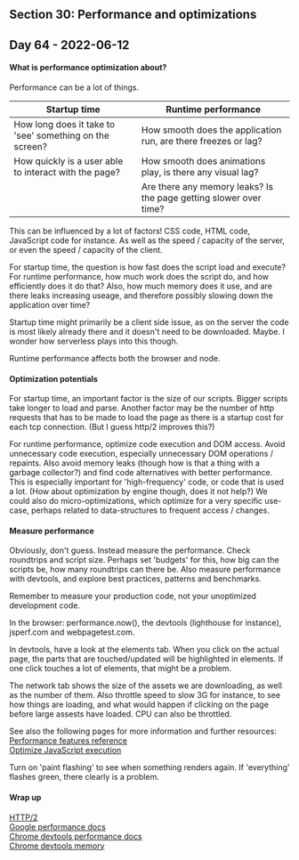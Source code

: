 ## Section 30: Performance and optimizations

## Day 64 - 2022-06-12

#### <b>What is performance optimization about?</b>

Performance can be a lot of things.

| Startup time                                            | Runtime performance                                               |
| ------------------------------------------------------- | ----------------------------------------------------------------- |
| How long does it take to 'see' something on the screen? | How smooth does the application run, are there freezes or lag?    |
| How quickly is a user able to interact with the page?   | How smooth does animations play, is there any visual lag?         |
|                                                         | Are there any memory leaks? Is the page getting slower over time? |

This can be influenced by a lot of factors! CSS code, HTML code, JavaScript code for instance. As well as the speed / capacity of the server, or even the speed / capacity of the client.

For startup time, the question is how fast does the script load and execute? For runtime performance, how much work does the script do, and how efficiently does it do that? Also, how much memory does it use, and are there leaks increasing useage, and therefore possibly slowing down the application over time?

Startup time might primarily be a client side issue, as on the server the code is most likely already there and it doesn't need to be downloaded. Maybe. I wonder how serverless plays into this though.

Runtime performance affects both the browser and node.

#### <b>Optimization potentials</b>

For startup time, an important factor is the size of our scripts. Bigger scripts take longer to load and parse. Another factor may be the number of http requests that has to be made to load the page as there is a startup cost for each tcp connection. (But I guess http/2 improves this?)

For runtime performance, optimize code execution and DOM access. Avoid unnecessary code execution, especially unnecessary DOM operations / repaints. Also avoid memory leaks (though how is that a thing with a garbage collector?) and find code alternatives with better performance. This is especially important for 'high-frequency' code, or code that is used a lot. (How about optimization by engine though, does it not help?) We could also do micro-optimizations, which optimize for a very specific use-case, perhaps related to data-structures to frequent access / changes.

#### <b>Measure performance</b>

Obviously, don't guess. Instead measure the performance. Check roundtrips and script size. Perhaps set 'budgets' for this, how big can the scripts be, how many roundtrips can there be. Also measure performance with devtools, and explore best practices, patterns and benchmarks.

Remember to measure your production code, not your unoptimized development code.

In the browser: performance.now(), the devtools (lighthouse for instance), jsperf.com and webpagetest.com.

In devtools, have a look at the elements tab. When you click on the actual page, the parts that are touched/updated will be highlighted in elements. If one click touches a lot of elements, that might be a problem.

The network tab shows the size of the assets we are downloading, as well as the number of them. Also throttle speed to slow 3G for instance, to see how things are loading, and what would happen if clicking on the page before large assests have loaded. CPU can also be throttled.

See also the following pages for more information and further resources:<br>
[Performance features reference](https://developer.chrome.com/docs/devtools/evaluate-performance/reference/)<br>
[Optimize JavaScript execution](https://web.dev/optimize-javascript-execution/)

Turn on 'paint flashing' to see when something renders again. If 'everything' flashes green, there clearly is a problem.

#### <b>Wrap up</b>
[HTTP/2](https://web.dev/performance-http2/)<br>
[Google performance docs](https://developers.google.com/web/fundamentals/performance/rendering)<br>
[Chrome devtools performance docs](https://developers.google.com/web/tools/chrome-devtools/evaluate-performance/reference)<br>
[Chrome devtools memory](https://developers.google.com/web/tools/chrome-devtools/memory-problems)
